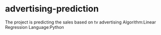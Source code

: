# advertising-prediction
The project is predicting the sales based on tv advertising 
Algorithm:Linear Regression
Language:Python
